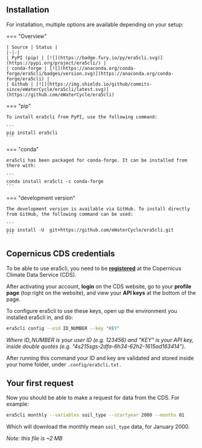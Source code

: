 
## Installation

For installation, multiple options are available depending on your setup:

=== "Overview"

    | Source | Status |
    |-|-|
    | PyPI (pip) | [![](https://badge.fury.io/py/era5cli.svg)](https://pypi.org/project/era5cli/) |
    | conda-forge | [![](https://anaconda.org/conda-forge/era5cli/badges/version.svg)](https://anaconda.org/conda-forge/era5cli) |
    | Github | [![](https://img.shields.io/github/commits-since/eWaterCycle/era5cli/latest.svg)](https://github.com/eWaterCycle/era5cli)


=== "pip"

    To install era5cli from PyPI, use the following command:

    ```
    pip install era5cli
    ```

=== "conda"

    era5cli has been packaged for conda-forge. It can be installed from there with:

    ```
    conda install era5cli -c conda-forge
    ```


=== "development version"

    The development version is available via GitHub. To install directly from GitHub, the following command can be used:

    ```
    pip install -U  git+https://github.com/eWaterCycle/era5cli.git
    ```


## Copernicus CDS credentials

To be able to use era5cli, you need to be [**registered**](https://cds.climate.copernicus.eu/user/register?destination=%2F%23!%2Fhome) at the Copernicus Climate Data Service (CDS).

After activating your account, **login** on the CDS website, go to your **profile page** (top right on the website), and view your **API keys** at the bottom of the page.

To configure era5cli to use these keys, open up the environment you installed era5cli in, and do:

```sh
era5cli config --uid ID_NUMBER --key "KEY"
```

*Where ID_NUMBER is your user ID (e.g. 123456) and "KEY" is your API key, inside double quotes (e.g. "4s215sgs-2dfa-6h34-62h2-1615ad163414").*

After running this command your ID and key are validated and stored inside your home folder, under `.config/era5cli.txt.`

## Your first request

Now you should be able to make a request for data from the CDS. For example:

```sh
era5cli monthly --variables soil_type --startyear 2000 --months 01
```

Which will download the monthly mean `soil_type` data, for January 2000.

*Note: this file is ~2 MB*
